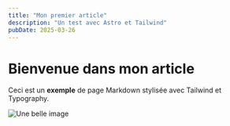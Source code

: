 ```yaml
---
title: "Mon premier article"
description: "Un test avec Astro et Tailwind"
pubDate: 2025-03-26
---
```


# Bienvenue dans mon article

Ceci est un **exemple** de page Markdown stylisée avec Tailwind et Typography.

![Une belle image](https://source.unsplash.com/random)